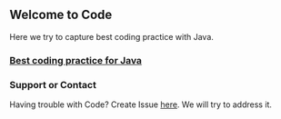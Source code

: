 ## Welcome to Code

Here we try to capture best coding practice with Java.


### [Best coding practice for Java](https://github.com/hgvanpariya/code/blob/master/java/java_main.md)



### Support or Contact

Having trouble with Code? Create Issue [here](https://github.com/hgvanpariya/code/issues). We will try to address it.
